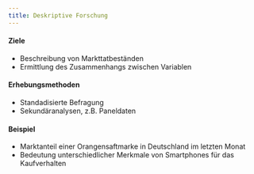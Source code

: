 ```yaml
---
title: Deskriptive Forschung
---
```

#### Ziele
- Beschreibung von Markttatbeständen
- Ermittlung des Zusammenhangs zwischen Variablen

#### Erhebungsmethoden
- Standadisierte Befragung
- Sekundäranalysen, z.B. Paneldaten

#### Beispiel
- Marktanteil einer Orangensaftmarke in Deutschland im letzten Monat
- Bedeutung unterschiedlicher Merkmale von Smartphones für das Kaufverhalten
